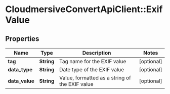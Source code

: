 # CloudmersiveConvertApiClient::ExifValue

## Properties
Name | Type | Description | Notes
------------ | ------------- | ------------- | -------------
**tag** | **String** | Tag name for the EXIF value | [optional] 
**data_type** | **String** | Date type of the EXIF value | [optional] 
**data_value** | **String** | Value, formatted as a string of the EXIF value | [optional] 


